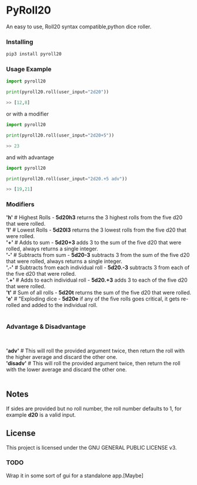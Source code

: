 # PyRoll20
<p align="center">

An easy to use, Roll20 syntax compatible,python dice roller. 
</p>

### Installing
```bash
pip3 install pyroll20
```

### Usage Example

```python
import pyroll20

print(pyroll20.roll(user_input="2d20"))

>> [12,8]
```
or with a modifier
```python
import pyroll20

print(pyroll20.roll(user_input="2d20+5"))

>> 23 
```
and with advantage
```python
import pyroll20

print(pyroll20.roll(user_input="2d20.+5 adv"))

>> [19,21]

```

### Modifiers
   **'h'** # Highest Rolls - **5d20h3** returns the 3 highest rolls from the five d20 that were rolled.<br/>
   **'l'** # Lowest Rolls - **5d20l3** returns the 3 lowest rolls from the five d20 that were rolled.<br/>
   **'+'**  # Adds to sum - **5d20+3** adds 3 to the sum of the five d20 that were rolled, always returns a single integer.<br/>**'-'**  # Subtracts from sum - **5d20-3** subtracts 3 from the sum of the five d20 that were rolled, always returns a single integer.<br/>
   **'.-'**  # Subtracts from each individual roll - **5d20.-3** subtracts 3 from each of the five d20 that were rolled.<br/>
   **'.+'**  # Adds to each individual roll - **5d20.+3** adds 3 to each of the five d20 that were rolled.<br/>
   **'t'**  # Sum of all rolls - **5d20t** returns the sum of the five d20 that were rolled.<br/>
   **'e'**  # "Exploding dice - **5d20e** if any of the five rolls goes critical, it gets re-rolled and added to the individual roll. <br/>
<br/>
### Advantage & Disadvantage


<br/>

   **'adv'** # This will roll the provided argument twice, then return the roll with the higher average and discard the other one.<br/>
   **'disadv'** # This will roll the provided argument twice, then return the roll with the lower average and discard the other one.<br/>
<br/>

## Notes
If sides are provided but no roll number, the roll number defaults to 1, for example **d20** is a valid input.<br/>



## License
This project is licensed under the GNU GENERAL PUBLIC LICENSE v3.<br/>

### TODO
Wrap it in some sort of gui for a standalone app.[Maybe]


